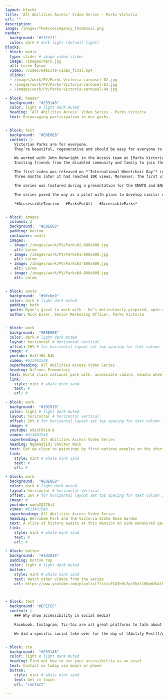 ```yaml
---
layout: blocks
title: ‘All Abilities Access’ Video Series - Parks Victoria
url: ""
description:
image: /images/TheAccessAgency_thumbnail.png
navbar:
  background: "#ffffff"
  color: dark # dark light (default light)
blocks:
- block: media
  type: slider # image video slider
  image: /images/hero.jpg
  alt: Lorem Ipsum
  video: /video/website-video_final.mp4
  slides:
  - /images/work/PV/Parks-Victoria-carousel-02.jpg
  - /images/work/PV/Parks-Victoria-carousel-03.jpg
  - /images/work/PV/Parks-Victoria-carousel-04.jpg

- block: header
  background:  "#253148"
  color: light # light dark muted
  heading: ‘All Abilities Access’ Video Series - Parks Victoria
  text: Encouraging participation in our parks.


- block: text
  background:  "#E8E8E8"
  content: |-
    Victorian Parks are for everyone.
    They’re beautiful, regenerative and should be easy for everyone to visit. The problem is, most people don’t know what to expect if they have access needs. Why should we visit? How’s the surfaces? Are there allocated car parks and toilets?

    We worked with John Kenwright in the Access team at [Parks Victoria](https://www.parks.vic.gov.au) and Nick Esser in Marketing along with staff and rangers to understand the history and uniqueness of each park.
    Inviting friends from the disabled community and family to join the filming, the job was then to co-ordinate and produce the work. We wrote scripts, planned visits and filmed across a 6-month period through COVID lock downs.

    The first video was released on *‘International Wheelchair Day’* in March 2021 and within three days had reached 2,000+ people.
    Three months later it had reached 10K views. Moreover, the first video was shared widely between friends, family and people with reduced mobility - those who benefit the most are getting the information they need to plan and visit parks with confidence.

    The series was featured during a presentation for the UNWTO and ENAT.

    The series paved the way as a pilot with plans to develop similar content showcasing other disabilities in other parks.

    *#AcccessibleTourism   #ParksForAll   #AccessibleParks*


- block: images
  columns: 2
  background:  "#E8E8E8"
  padding: bottom
  container: small
  images:
  - image: /images/work/PV/Parks02-800x800.jpg
    alt: Lorem
  - image: /images/work/PV/Parks01-800x800.jpg
    alt: Lorem
  - image: /images/work/PV/Parks03-800x800.jpg
    alt: Lorem
  - image: /images/work/PV/Parks04-800x800.jpg
    alt: Lorem


- block: quote
  background:  "#9fcbe9"
  color: dark # light dark muted
  padding: both
  quote: Ryan’s great to work with - he’s meticulously prepared, open-minded and adaptable.
  author: Nick Esser, Senior Marketing Officer, Parks Victoria


- block: work
  background:  "#E8E8E8"
  color: dark # light dark muted
  layout: horizontal # horizontal vertical
  offset: 26% # for horizontal layout set top spacing for text column in percentages eg 25%
  image: #
  youtube: 6x3fJ6k_R4k
  vimeo: #613481548
  superheading: All Abilities Access Video Series
  heading: Wilsons Promontory
  text: World class national park with, accessible cabins, beacha wheelchairs and the off-road *Trailrider* wheelchair.
  link:
    style: mint # whale mint sand
    text: #
    url: #

- block: work
  background:  "#191919"
  color: light # light dark muted
  layout: horizontal # horizontal vertical
  offset: 26% # for horizontal layout set top spacing for text column in percentages eg 25%
  image: #
  youtube: o9ikF8Yid-8
  vimeo: #613481548
  superheading: All Abilities Access Video Series
  heading: Ngamadjidj Shelter Walk
  text: Get up-close to paintings by first-nations peoples on the short accessible walk within the Grampians National Park.
  link:
    style: mint # whale mint sand
    text: #
    url: #

- block: work
  background:  "#E8E8E8"
  color: dark # light dark muted
  layout: horizontal # horizontal vertical
  offset: 26% # for horizontal layout set top spacing for text column in percentages eg 25%
  image: #
  youtube: wwduIQ170i4
  vimeo: #613481548
  superheading: All Abilities Access Video Series
  heading: Werribee Park and the Victoria State Rose Garden
  text: A slice of history awaits at this mansion on wide manacured gardens – adjacent to the Victorian State Rose Garden.
  link:
    style: mint # whale mint sand
    text: #
    url: #

- block: button
  background:  "#1d2838"
  padding: bottom top
  color: light # light dark muted
  button:
    style: mint # whale mint sand
    text: Watch other videos from the series
    url: https://www.youtube.com/playlist?list=PLWTnHc7pcIKei10KpWfb4tk0ABCWvx5wP



- block: text
  background: "#EFEFEF"
  content: |-
    ### Why show accessibility in social media?

    Facebook, Instagram, Tic-toc are all great platforms to talk about access. On one hand, that's where your audience are when they're looking to be inspired. **That spark, that flash when a visitor decides to shop for travel – for some, that can comes from video or imagery showing accessibility.**

    We did a specific social take over for the day of [Ability Fest](/work/ability-fest/) take a look


- block: cta
  background:  "#253148"
  color: light # light dark muted
  heading: Find out how to use your accessibility as an asset
  text: Contact us today via email or phone
  button:
    style: mint # whale mint sand
    text: Get in touch
    url: "contact"

---
```

